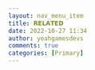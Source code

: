 ```yaml
---
layout: nav_menu_item
title: 𝗥𝗘𝗟𝗔𝗧𝗘𝗗
date: 2022-10-27 11:34
author: yeahgamesdevs
comments: true
categories: [Primary]
---
```


